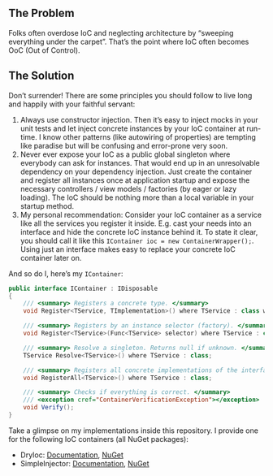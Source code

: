## The Problem
Folks often overdose IoC and neglecting architecture by “sweeping everything under the carpet”. That’s the point where IoC often becomes OoC (Out of Control).
## The Solution
Don’t surrender! There are some principles you should follow to live long and happily with your faithful servant:

1. Always use constructor injection. Then it’s easy to inject mocks in your unit tests and let inject concrete instances by your IoC container at run-time. I know other patterns (like autowiring of properties) are tempting like paradise but will be confusing and error-prone very soon.
2. Never ever expose your IoC as a public global singleton where everybody can ask for instances. That would end up in an unresolvable dependency on your dependency injection. Just create the container and register all instances once at application startup and expose the necessary controllers / view models / factories (by eager or lazy loading). The IoC should be nothing more than a local variable in your startup method.
3. My personal recommendation: Consider your IoC container as a service like all the services you register it inside. E.g. cast your needs into an interface and hide the concrete IoC instance behind it. To state it clear, you should call it like this `IContainer ioc = new ContainerWrapper();`. Using just an interface makes easy to replace your concrete IoC container later on.

And so do I, here’s my `IContainer`:

```csharp
public interface IContainer : IDisposable
{
    /// <summary> Registers a concrete type. </summary>
    void Register<TService, TImplementation>() where TService : class where TImplementation : class, TService;

    /// <summary> Registers by an instance selector (factory). </summary>
    void Register<TService>(Func<TService> selector) where TService : class;

    /// <summary> Resolve a singleton. Returns null if unknown. </summary>
    TService Resolve<TService>() where TService : class;

    /// <summary> Registers all concrete implementations of the interface found in its assembly. </summary>
    void RegisterAll<TService>() where TService : class;

    /// <summary> Checks if everything is correct. </summary>
    /// <exception cref="ContainerVerificationException"></exception>
    void Verify();
}
```

Take a glimpse on my implementations inside this repository. I provide one for the following IoC containers (all NuGet packages):
* DryIoc: [Documentation](https://bitbucket.org/dadhi/dryioc/wiki/Home), [NuGet](https://www.nuget.org/packages/DryIoc/)
* SimpleInjector: [Documentation](https://simpleinjector.readthedocs.io/en/latest/index.html), [NuGet](https://www.nuget.org/packages/SimpleInjector/)